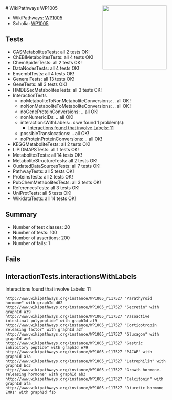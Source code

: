 <img style="float: right; width: 200px" src="https://upload.wikimedia.org/wikipedia/commons/thumb/8/83/Wplogo_with_text_500.png/640px-Wplogo_with_text_500.png" />
# WikiPathways WP1005

* WikiPathways: [WP1005](https://identifiers.org/wikipathways:WP1005)
* Scholia: [WP1005](https://scholia.toolforge.org/wikipathways/WP1005)
## Tests
* CASMetabolitesTests: all 2 tests OK!
* ChEBIMetabolitesTests: all 4 tests OK!
* ChemSpiderTests: all 2 tests OK!
* DataNodesTests: all 4 tests OK!
* EnsemblTests: all 4 tests OK!
* GeneralTests: all 13 tests OK!
* GeneTests: all 3 tests OK!
* HMDBSecMetabolitesTests: all 3 tests OK!
* InteractionTests
    * noMetaboliteToNonMetaboliteConversions: .. all OK!
    * noNonMetaboliteToMetaboliteConversions: .. all OK!
    * noGeneProteinConversions: .. all OK!
    * nonNumericIDs: .. all OK!
    * interactionsWithLabels: .x we found 1 problem(s):
        * [Interactions found that involve Labels: 11](#fe97a8b9)
    * possibleTranslocations: .. all OK!
    * noProteinProteinConversions: .. all OK!
* KEGGMetaboliteTests: all 2 tests OK!
* LIPIDMAPSTests: all 1 tests OK!
* MetabolitesTests: all 14 tests OK!
* MetaboliteStructureTests: all 2 tests OK!
* OudatedDataSourcesTests: all 7 tests OK!
* PathwayTests: all 5 tests OK!
* ProteinsTests: all 2 tests OK!
* PubChemMetabolitesTests: all 3 tests OK!
* ReferencesTests: all 3 tests OK!
* UniProtTests: all 5 tests OK!
* WikidataTests: all 14 tests OK!


## Summary

* Number of test classes: 20
* Number of tests: 100
* Number of assertions: 200
* Number of fails: 1

## Fails

<a name="fe97a8b9" />

## InteractionTests.interactionsWithLabels

Interactions found that involve Labels: 11
```
http://www.wikipathways.org/instance/WP1005_r117527 "Parathyroid hormone" with graphId d62
http://www.wikipathways.org/instance/WP1005_r117527 "Secretin" with graphId a39
http://www.wikipathways.org/instance/WP1005_r117527 "Vasoactive intestinal polypeptide" with graphId af9
http://www.wikipathways.org/instance/WP1005_r117527 "Corticotropin releasing factor" with graphId a2f
http://www.wikipathways.org/instance/WP1005_r117527 "Glucagon" with graphId ae6
http://www.wikipathways.org/instance/WP1005_r117527 "Gastric inhibitory peptide" with graphId e79
http://www.wikipathways.org/instance/WP1005_r117527 "PACAP" with graphId a7a
http://www.wikipathways.org/instance/WP1005_r117527 "Latrophilin" with graphId bc3
http://www.wikipathways.org/instance/WP1005_r117527 "Growth hormone-releasing hormone" with graphId ab3
http://www.wikipathways.org/instance/WP1005_r117527 "Calcitonin" with graphId afa
http://www.wikipathways.org/instance/WP1005_r117527 "Diuretic hormone
EMR1" with graphId f1b
```


